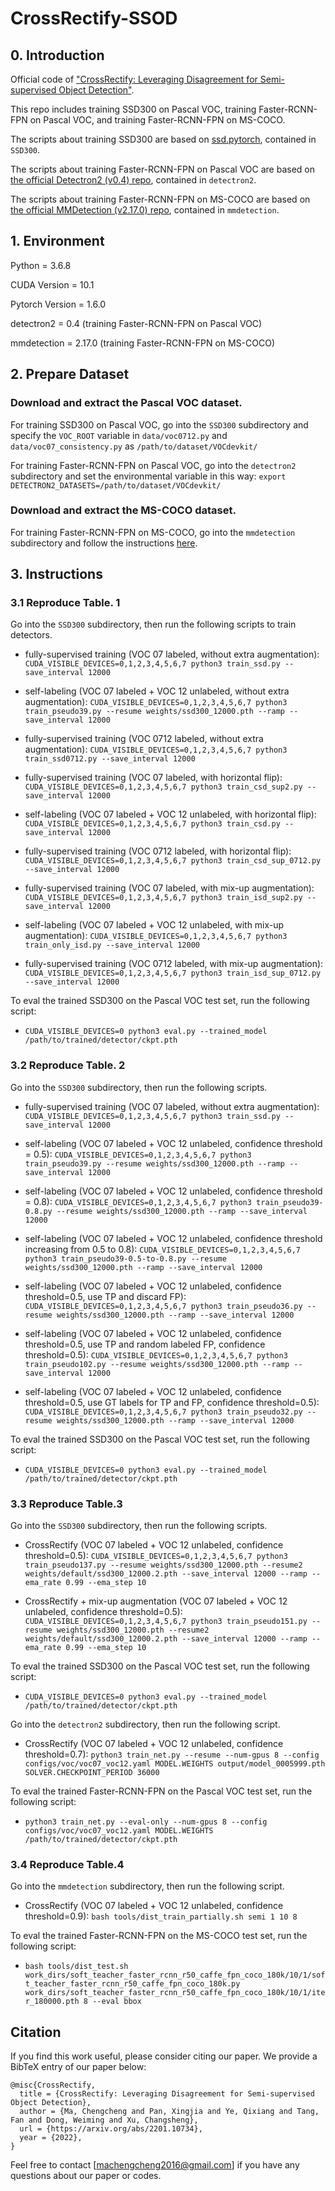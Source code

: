 # CrossRectify-SSOD
## 0. Introduction
Official code of ["CrossRectify: Leveraging Disagreement for Semi-supervised Object Detection"](https://arxiv.org/abs/2201.10734).

This repo includes training SSD300 on Pascal VOC, training Faster-RCNN-FPN on Pascal VOC, and training Faster-RCNN-FPN on MS-COCO.

The scripts about training SSD300 are based on [ssd.pytorch](https://github.com/amdegroot/ssd.pytorch/), contained in ```SSD300```.

The scripts about training Faster-RCNN-FPN on Pascal VOC are based on [the official Detectron2 (v0.4) repo](https://github.com/facebookresearch/detectron2/tree/v0.4/), contained in ```detectron2```.

The scripts about training Faster-RCNN-FPN on MS-COCO are based on [the official MMDetection (v2.17.0) repo](https://github.com/open-mmlab/mmdetection/tree/v2.17.0/), contained in ```mmdetection```.

## 1. Environment
Python = 3.6.8

CUDA Version = 10.1

Pytorch Version = 1.6.0

detectron2 = 0.4 (training Faster-RCNN-FPN on Pascal VOC)

mmdetection = 2.17.0 (training Faster-RCNN-FPN on MS-COCO)

## 2. Prepare Dataset

### Download and extract the Pascal VOC dataset.
For training SSD300 on Pascal VOC, go into the ```SSD300``` subdirectory and specify the ```VOC_ROOT``` variable in ```data/voc0712.py``` and ```data/voc07_consistency.py``` as ```/path/to/dataset/VOCdevkit/```

For training Faster-RCNN-FPN on Pascal VOC, go into the ```detectron2``` subdirectory and set the environmental variable in this way: ```export DETECTRON2_DATASETS=/path/to/dataset/VOCdevkit/```

### Download and extract the MS-COCO dataset.
For training Faster-RCNN-FPN on MS-COCO, go into the ```mmdetection``` subdirectory and follow the instructions [here](https://github.com/microsoft/SoftTeacher/blob/main/README.md#data-preparation).

## 3. Instructions
### 3.1 Reproduce Table. 1
Go into the ```SSD300``` subdirectory, then run the following scripts to train detectors.

- fully-supervised training (VOC 07 labeled, without extra augmentation): ```CUDA_VISIBLE_DEVICES=0,1,2,3,4,5,6,7 python3 train_ssd.py --save_interval 12000```

- self-labeling (VOC 07 labeled + VOC 12 unlabeled, without extra augmentation):
```CUDA_VISIBLE_DEVICES=0,1,2,3,4,5,6,7 python3 train_pseudo39.py --resume weights/ssd300_12000.pth --ramp --save_interval 12000```

- fully-supervised training (VOC 0712 labeled, without extra augmentation):
```CUDA_VISIBLE_DEVICES=0,1,2,3,4,5,6,7 python3 train_ssd0712.py --save_interval 12000```

- fully-supervised training (VOC 07 labeled, with horizontal flip):
```CUDA_VISIBLE_DEVICES=0,1,2,3,4,5,6,7 python3 train_csd_sup2.py --save_interval 12000```

- self-labeling (VOC 07 labeled + VOC 12 unlabeled, with horizontal flip):
```CUDA_VISIBLE_DEVICES=0,1,2,3,4,5,6,7 python3 train_csd.py --save_interval 12000```

- fully-supervised training (VOC 0712 labeled, with horizontal flip):
```CUDA_VISIBLE_DEVICES=0,1,2,3,4,5,6,7 python3 train_csd_sup_0712.py --save_interval 12000```

- fully-supervised training (VOC 07 labeled, with mix-up augmentation):
```CUDA_VISIBLE_DEVICES=0,1,2,3,4,5,6,7 python3 train_isd_sup2.py --save_interval 12000```

- self-labeling (VOC 07 labeled + VOC 12 unlabeled, with mix-up augmentation):
```CUDA_VISIBLE_DEVICES=0,1,2,3,4,5,6,7 python3 train_only_isd.py --save_interval 12000```

- fully-supervised training (VOC 0712 labeled, with mix-up augmentation):
```CUDA_VISIBLE_DEVICES=0,1,2,3,4,5,6,7 python3 train_isd_sup_0712.py --save_interval 12000```

To eval the trained SSD300 on the Pascal VOC test set, run the following script:
- ```CUDA_VISIBLE_DEVICES=0 python3 eval.py --trained_model /path/to/trained/detector/ckpt.pth```

### 3.2 Reproduce Table. 2
Go into the ```SSD300``` subdirectory, then run the following scripts.

- fully-supervised training (VOC 07 labeled, without extra augmentation):
```CUDA_VISIBLE_DEVICES=0,1,2,3,4,5,6,7 python3 train_ssd.py --save_interval 12000```

- self-labeling (VOC 07 labeled + VOC 12 unlabeled, confidence threshold = 0.5):
```CUDA_VISIBLE_DEVICES=0,1,2,3,4,5,6,7 python3 train_pseudo39.py --resume weights/ssd300_12000.pth --ramp --save_interval 12000```

- self-labeling (VOC 07 labeled + VOC 12 unlabeled, confidence threshold = 0.8):
```CUDA_VISIBLE_DEVICES=0,1,2,3,4,5,6,7 python3 train_pseudo39-0.8.py --resume weights/ssd300_12000.pth --ramp --save_interval 12000```

- self-labeling (VOC 07 labeled + VOC 12 unlabeled, confidence threshold increasing from 0.5 to 0.8):
```CUDA_VISIBLE_DEVICES=0,1,2,3,4,5,6,7 python3 train_pseudo39-0.5-to-0.8.py --resume weights/ssd300_12000.pth --ramp --save_interval 12000```

- self-labeling (VOC 07 labeled + VOC 12 unlabeled, confidence threshold=0.5, use TP and discard FP):
```CUDA_VISIBLE_DEVICES=0,1,2,3,4,5,6,7 python3 train_pseudo36.py --resume weights/ssd300_12000.pth --ramp --save_interval 12000```

- self-labeling (VOC 07 labeled + VOC 12 unlabeled, confidence threshold=0.5, use TP and random labeled FP, confidence threshold=0.5):
```CUDA_VISIBLE_DEVICES=0,1,2,3,4,5,6,7 python3 train_pseudo102.py --resume weights/ssd300_12000.pth --ramp --save_interval 12000```

- self-labeling (VOC 07 labeled + VOC 12 unlabeled, confidence threshold=0.5, use GT labels for TP and FP, confidence threshold=0.5):
```CUDA_VISIBLE_DEVICES=0,1,2,3,4,5,6,7 python3 train_pseudo32.py --resume weights/ssd300_12000.pth --ramp --save_interval 12000```

To eval the trained SSD300 on the Pascal VOC test set, run the following script:
- ```CUDA_VISIBLE_DEVICES=0 python3 eval.py --trained_model /path/to/trained/detector/ckpt.pth```


### 3.3 Reproduce Table.3
Go into the ```SSD300``` subdirectory, then run the following scripts.

- CrossRectify (VOC 07 labeled + VOC 12 unlabeled, confidence threshold=0.5):
```CUDA_VISIBLE_DEVICES=0,1,2,3,4,5,6,7 python3 train_pseudo137.py --resume weights/ssd300_12000.pth --resume2 weights/default/ssd300_12000.2.pth --save_interval 12000 --ramp --ema_rate 0.99 --ema_step 10```

- CrossRectify + mix-up augmentation (VOC 07 labeled + VOC 12 unlabeled, confidence threshold=0.5):
```CUDA_VISIBLE_DEVICES=0,1,2,3,4,5,6,7 python3 train_pseudo151.py --resume weights/ssd300_12000.pth --resume2 weights/default/ssd300_12000.2.pth --save_interval 12000 --ramp --ema_rate 0.99 --ema_step 10```


To eval the trained SSD300 on the Pascal VOC test set, run the following script:
- ```CUDA_VISIBLE_DEVICES=0 python3 eval.py --trained_model /path/to/trained/detector/ckpt.pth```


Go into the ```detectron2``` subdirectory, then run the following script.

- CrossRectify (VOC 07 labeled + VOC 12 unlabeled, confidence threshold=0.7):
```python3 train_net.py --resume --num-gpus 8 --config configs/voc/voc07_voc12.yaml MODEL.WEIGHTS output/model_0005999.pth SOLVER.CHECKPOINT_PERIOD 36000```


To eval the trained Faster-RCNN-FPN on the Pascal VOC test set, run the following script:
- ```python3 train_net.py --eval-only --num-gpus 8 --config configs/voc/voc07_voc12.yaml MODEL.WEIGHTS /path/to/trained/detector/ckpt.pth```



### 3.4 Reproduce Table.4
Go into the ```mmdetection``` subdirectory, then run the following script.

- CrossRectify (VOC 07 labeled + VOC 12 unlabeled, confidence threshold=0.9):
```bash tools/dist_train_partially.sh semi 1 10 8```

To eval the trained Faster-RCNN-FPN on the MS-COCO test set, run the following script:
- ```bash tools/dist_test.sh work_dirs/soft_teacher_faster_rcnn_r50_caffe_fpn_coco_180k/10/1/soft_teacher_faster_rcnn_r50_caffe_fpn_coco_180k.py work_dirs/soft_teacher_faster_rcnn_r50_caffe_fpn_coco_180k/10/1/iter_180000.pth 8 --eval bbox```


## Citation
If you find this work useful, please consider citing our paper. We provide a BibTeX entry of our paper below:
```
@misc{CrossRectify,
  title = {CrossRectify: Leveraging Disagreement for Semi-supervised Object Detection},
  author = {Ma, Chengcheng and Pan, Xingjia and Ye, Qixiang and Tang, Fan and Dong, Weiming and Xu, Changsheng},
  url = {https://arxiv.org/abs/2201.10734},
  year = {2022},
}
```
Feel free to contact [machengcheng2016@gmail.com] if you have any questions about our paper or codes.
